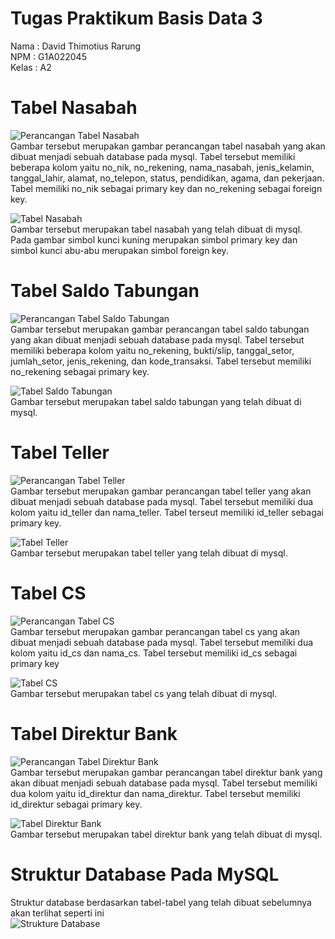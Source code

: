 # Tugas Praktikum Basis Data 3
Nama  : David Thimotius Rarung <br>
NPM   : G1A022045 <br>
Kelas : A2 <br>

# Tabel Nasabah
![Perancangan Tabel Nasabah](https://i.imgur.com/W7Ciksq.png) <br>
Gambar tersebut merupakan gambar perancangan tabel nasabah yang akan dibuat menjadi sebuah database pada mysql. Tabel tersebut memiliki beberapa kolom yaitu no_nik, no_rekening, nama_nasabah, jenis_kelamin, tanggal_lahir, alamat, no_telepon, status, pendidikan, agama, dan pekerjaan. Tabel memiliki no_nik sebagai primary key dan no_rekening sebagai foreign key. <br>

![Tabel Nasabah](https://i.imgur.com/i1ZteDI.png) <br>
Gambar tersebut merupakan tabel nasabah yang telah dibuat di mysql. Pada gambar simbol kunci kuning merupakan simbol primary key dan simbol kunci abu-abu merupakan simbol foreign key. <br>

# Tabel Saldo Tabungan
![Perancangan Tabel Saldo Tabungan](https://i.imgur.com/L2QUTlf.png) <br>
Gambar tersebut merupakan gambar perancangan tabel saldo tabungan yang akan dibuat menjadi sebuah database pada mysql. Tabel tersebut memiliki beberapa kolom yaitu no_rekening, bukti/slip, tanggal_setor, jumlah_setor, jenis_rekening, dan kode_transaksi. Tabel tersebut memiliki no_rekening sebagai primary key. <br>

![Tabel Saldo Tabungan](https://i.imgur.com/rNLpSyu.png) <br>
Gambar tersebut merupakan tabel saldo tabungan yang telah dibuat di mysql. <br>

# Tabel Teller
![Perancangan Tabel Teller](https://i.imgur.com/4nXtc4Y.png) <br>
Gambar tersebut merupakan gambar perancangan tabel teller yang akan dibuat menjadi sebuah database pada mysql. Tabel tersebut memiliki dua kolom yaitu id_teller dan nama_teller. Tabel terseut memiliki id_teller sebagai primary key. <br>

![Tabel Teller](https://i.imgur.com/7zV17HP.png) <br>
Gambar tersebut merupakan tabel teller yang telah dibuat di mysql. <br>

# Tabel CS
![Perancangan Tabel CS](https://i.imgur.com/jfiEPso.png) <br>
Gambar tersebut merupakan gambar perancangan tabel cs yang akan dibuat menjadi sebuah database pada mysql. Tabel tersebut memiliki dua kolom yaitu id_cs dan nama_cs. Tabel tersebut memiliki id_cs sebagai primary key <br>

![Tabel CS](https://i.imgur.com/HjlSfa6.png) <br>
Gambar tersebut merupakan tabel cs yang telah dibuat di mysql. <br>

# Tabel Direktur Bank
![Perancangan Tabel Direktur Bank](https://i.imgur.com/gTAkyAt.png) <br>
Gambar tersebut merupakan gambar perancangan tabel direktur bank yang akan dibuat menjadi sebuah database pada mysql. Tabel tersebut memiliki dua kolom yaitu id_direktur dan nama_direktur. Tabel tersebut memiliki id_direktur sebagai primary key. <br>

![Tabel Direktur Bank](https://i.imgur.com/2fPDNYR.png) <br>
Gambar tersebut merupakan tabel direktur bank yang telah dibuat di mysql. <br>

# Struktur Database Pada MySQL <br>
Struktur database berdasarkan tabel-tabel yang telah dibuat sebelumnya akan terlihat seperti ini <br>
![Strukture Database](https://i.imgur.com/pfIghgr.png)
